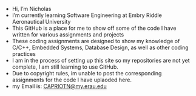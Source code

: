 -  Hi, I’m Nicholas
-  I’m currently learning Software Engineering at Embry Riddle Aeronautical University
-  This GitHub is a place for me to show off some of the code I have written for various assignments and projects
-  These coding assignments are designed to show my knowledge of C/C++, Embedded Systems, Database Design, as well as other coding practices
-  I am in the process of setting up this site so my repositories are not yet complete, I am still learning to use GitHub.
-  Due to copyright rules, im unable to post the corresponding assignments for the code I have uplaoded here.
-  my Email is: CAPRIOTN@my.erau.edu
